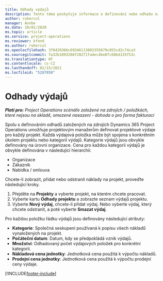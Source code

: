 ```yaml
---
title: Odhady výdajů
description: Tento téma poskytuje informace o definování nebo odhadu nákladů na projekt.
author: ruhercul
manager: Annbe
ms.date: 10/01/2020
ms.topic: article
ms.service: project-operations
ms.reviewer: kfend
ms.author: ruhercul
ms.openlocfilehash: 3f0429366c69346113003355679c055cd2c74ca3
ms.sourcegitcommit: fa32b1893286f20271fa4ec4be8fc68bd135f53c
ms.translationtype: HT
ms.contentlocale: cs-CZ
ms.lasthandoff: 02/15/2021
ms.locfileid: "5287050"
---
```

# <a name="expense-estimates"></a>Odhady výdajů
_**Platí pro:** Project Operations scénáře založené na zdrojích / položkách, které nejsou na skladě, omezené nasazení - dohoda o pro forma fakturaci_

Spolu s definováním odhadů založených na zdrojích Dynamics 365 Project Operations umožňuje projektovým manažerům definovat projektové výdaje pro každý projekt. Každá výdajová položka může být spojena s konkrétním úkolem projektu nebo kategorií výdajů. Kategorie výdajů jsou obvykle definovány na úrovni organizace. Cena pro každou kategorii výdajů je obvykle definována v následující hierarchii:

- Organizace
- Zákazník
- Nabídka / smlouva

Chcete-li zobrazit, přidat nebo odstranit náklady na projekt, proveďte následující kroky.

1. Přejděte na **Projekty** a vyberte projekt, na kterém chcete pracovat.
2. Vyberte kartu **Odhady projektu** a zobrazte seznam výdajů projektu.
3. Vyberte **Nový výdaj**, chcete-li přidat výdaj. Nebo vyberte výdaj, který chcete odstranit, a poté vyberte **Smazat výdaj**.

Pro každou položku řádku výdajů jsou definovány následující atributy:

- **Kategorie**: Společná seskupení používaná k popisu všech nákladů vynaložených na projekt.
- **Počáteční datum**: Datum, kdy se předpokládá vznik výdajů.
- **Množství**: Odhadovaný počet výdajových položek pro konkrétní kategorii.
- **Nákladová cena jednotky**: Jednotková cena použitá k výpočtu nákladů.
- **Prodejní cena jednotky**: Jednotková cena použitá k výpočtu prodejní ceny výdaje.



[!INCLUDE[footer-include](../includes/footer-banner.md)]